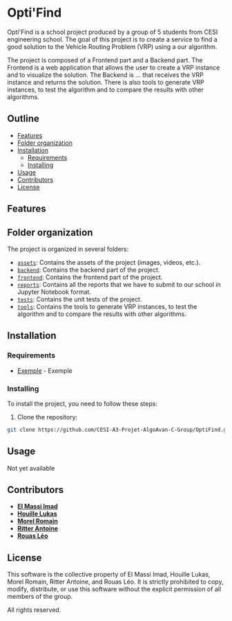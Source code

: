# Opti'Find

Opti'Find is a school project produced by a group of 5 students from CESI engineering school. The goal of this project is to create a service to find a good solution to the Vehicle Routing Problem (VRP) using a our algorithm.

The project is composed of a Frontend part and a Backend part. The Frontend is a web application that allows the user to create a VRP instance and to visualize the solution. The Backend is ... that receives the VRP instance and returns the solution. There is also tools to generate VRP instances, to test the algorithm and to compare the results with other algorithms.

## Outline

- [Features](#features)
- [Folder organization](#folder-organization)
- [Installation](#installation)
  - [Requirements](#requirements)
  - [Installing](#installing)
- [Usage](#usage)
- [Contributors](#contributors)
- [License](#license)

## Features

## Folder organization

The project is organized in several folders:

- [`assets`](assets/): Contains the assets of the project (images, videos, etc.).
- [`backend`](backend/): Contains the backend part of the project.
- [`frontend`](frontend/): Contains the frontend part of the project.
- [`reports`](reports/): Contains all the reports that we have to submit to our school in Jupyter Notebook format.
- [`tests`](tests/): Contains the unit tests of the project.
- [`tools`](tools/): Contains the tools to generate VRP instances, to test the algorithm and to compare the results with other algorithms.

## Installation

### Requirements

- [Exemple](https://www.exemple.com/) - Exemple

### Installing

To install the project, you need to follow these steps:

1. Clone the repository:

```bash
git clone https://github.com/CESI-A3-Projet-AlgoAvan-C-Group/OptiFind.git
```

## Usage

Not yet available

## Contributors

- **[El Massi Imad](https://github.com/Imad-54)**
- **[Houille Lukas](https://github.com/lukas-houille)**
- **[Morel Romain](https://github.com/Roooomain)**
- **[Ritter Antoine](https://github.com/RitterAntoine)**
- **[Rouas Léo](https://github.com/Okamizz)**

## License

This software is the collective property of El Massi Imad, Houille Lukas, Morel Romain, Ritter Antoine, and Rouas Léo. It is strictly prohibited to copy, modify, distribute, or use this software without the explicit permission of all members of the group.

All rights reserved.